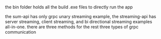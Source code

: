 the bin folder holds all the build .exe files to directly run the app

the sum-api has only grpc unary streaming example,
the streaming-api has server streaming, client streaming, and bi directional streaming examples all-in-one.
there are three methods for the rest three types of grpc communication
